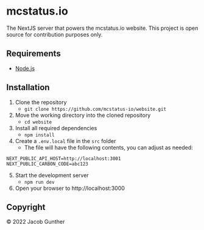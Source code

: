 # mcstatus.io
The NextJS server that powers the mcstatus.io website. This project is open source for contribution purposes only.

## Requirements

- [Node.js](https://nodejs.org/en/)

## Installation

1. Clone the repository
    - `git clone https://github.com/mcstatus-io/website.git`
2. Move the working directory into the cloned repository
    - `cd website`
3. Install all required dependencies
    - `npm install`
4. Create a `.env.local` file in the `src` folder
    - The file will have the following contents, you can adjust as needed:
```
NEXT_PUBLIC_API_HOST=http://localhost:3001
NEXT_PUBLIC_CARBON_CODE=abc123
```
5. Start the development server
    - `npm run dev`
6. Open your browser to http://localhost:3000

## Copyright
&copy; 2022 Jacob Gunther